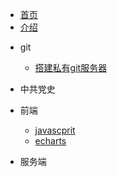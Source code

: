 <!-- 侧边导航栏 -->
* [首页](README)
* [介绍](/guide)
<!-- 加一个斜杠在是寻找文件夹，不加斜杠是寻找文件 -->

* git
    * [搭建私有git服务器](util/git/)
* 中共党史

* 前端
    * [javascprit](ui/javascript/)  
    * [echarts](ui/echarts/)
* 服务端